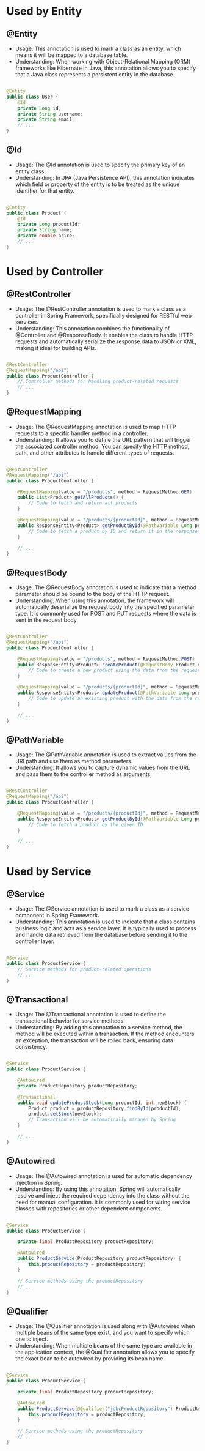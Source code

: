 # Used by Entity

## @Entity

* Usage: This annotation is used to mark a class as an entity, which means it will be mapped to a database table.
* Understanding: When working with Object-Relational Mapping (ORM) frameworks like Hibernate in Java, this annotation
  allows you to specify that a Java class represents a persistent entity in the database.

```java

@Entity
public class User {
    @Id
    private Long id;
    private String username;
    private String email;
    // ...
}

```

## @Id

* Usage: The @Id annotation is used to specify the primary key of an entity class.
* Understanding: In JPA (Java Persistence API), this annotation indicates which field or property of the entity is to be
  treated as the unique identifier for that entity.

```java

@Entity
public class Product {
    @Id
    private Long productId;
    private String name;
    private double price;
    // ...
}

```

# Used by Controller

## @RestController

* Usage: The @RestController annotation is used to mark a class as a controller in Spring Framework, specifically
  designed for RESTful web services.
* Understanding: This annotation combines the functionality of @Controller and @ResponseBody. It enables the class to
  handle HTTP requests and automatically serialize the response data to JSON or XML, making it ideal for building APIs.

```java

@RestController
@RequestMapping("/api")
public class ProductController {
    // Controller methods for handling product-related requests
    // ...
}

```

## @RequestMapping

* Usage: The @RequestMapping annotation is used to map HTTP requests to a specific handler method in a controller.
* Understanding: It allows you to define the URL pattern that will trigger the associated controller method. You can
  specify the HTTP method, path, and other attributes to handle different types of requests.

```java

@RestController
@RequestMapping("/api")
public class ProductController {

    @RequestMapping(value = "/products", method = RequestMethod.GET)
    public List<Product> getAllProducts() {
        // Code to fetch and return all products
    }

    @RequestMapping(value = "/products/{productId}", method = RequestMethod.GET)
    public ResponseEntity<Product> getProductById(@PathVariable Long productId) {
        // Code to fetch a product by ID and return it in the response
    }

    // ...
}

```

## @RequestBody

* Usage: The @RequestBody annotation is used to indicate that a method parameter should be bound to the body of the HTTP
  request.
* Understanding: When using this annotation, the framework will automatically deserialize the request body into the
  specified parameter type. It is commonly used for POST and PUT requests where the data is sent in the request body.

```java

@RestController
@RequestMapping("/api")
public class ProductController {

    @RequestMapping(value = "/products", method = RequestMethod.POST)
    public ResponseEntity<Product> createProduct(@RequestBody Product newProduct) {
        // Code to create a new product using the data from the request body
    }

    @RequestMapping(value = "/products/{productId}", method = RequestMethod.PUT)
    public ResponseEntity<Product> updateProduct(@PathVariable Long productId, @RequestBody Product updatedProduct) {
        // Code to update an existing product with the data from the request body
    }

    // ...
}
```

## @PathVariable

* Usage: The @PathVariable annotation is used to extract values from the URI path and use them as method parameters.
* Understanding: It allows you to capture dynamic values from the URL and pass them to the controller method as
  arguments.

```java

@RestController
@RequestMapping("/api")
public class ProductController {

    @RequestMapping(value = "/products/{productId}", method = RequestMethod.GET)
    public ResponseEntity<Product> getProductById(@PathVariable Long productId) {
        // Code to fetch a product by the given ID
    }

    // ...
}
```

# Used by Service

## @Service

* Usage: The @Service annotation is used to mark a class as a service component in Spring Framework.
* Understanding: This annotation is used to indicate that a class contains business logic and acts as a service layer.
  It is typically used to process and handle data retrieved from the database before sending it to the controller layer.

```java

@Service
public class ProductService {
    // Service methods for product-related operations
    // ...
}

```

## @Transactional

* Usage: The @Transactional annotation is used to define the transactional behavior for service methods.
* Understanding: By adding this annotation to a service method, the method will be executed within a transaction. If the
  method encounters an exception, the transaction will be rolled back, ensuring data consistency.

```java

@Service
public class ProductService {

    @Autowired
    private ProductRepository productRepository;

    @Transactional
    public void updateProductStock(Long productId, int newStock) {
        Product product = productRepository.findById(productId);
        product.setStock(newStock);
        // Transaction will be automatically managed by Spring
    }

    // ...
}

```

## @Autowired

* Usage: The @Autowired annotation is used for automatic dependency injection in Spring.
* Understanding: By using this annotation, Spring will automatically resolve and inject the required dependency into the
  class without the need for manual configuration. It is commonly used for wiring service classes with repositories or
  other dependent components.

```java

@Service
public class ProductService {

    private final ProductRepository productRepository;

    @Autowired
    public ProductService(ProductRepository productRepository) {
        this.productRepository = productRepository;
    }

    // Service methods using the productRepository
    // ...
}

```

## @Qualifier

* Usage: The @Qualifier annotation is used along with @Autowired when multiple beans of the same type exist, and you
  want to specify which one to inject.
* Understanding: When multiple beans of the same type are available in the application context, the @Qualifier
  annotation allows you to specify the exact bean to be autowired by providing its bean name.

```java

@Service
public class ProductService {

    private final ProductRepository productRepository;

    @Autowired
    public ProductService(@Qualifier("jdbcProductRepository") ProductRepository productRepository) {
        this.productRepository = productRepository;
    }

    // Service methods using the productRepository
    // ...
}

```